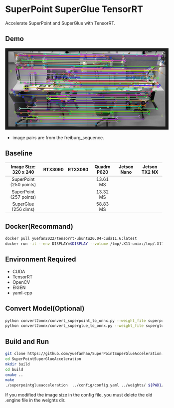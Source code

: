 # SuperPoint SuperGlue TensorRT
Accelerate SuperPoint and SuperGlue with TensorRT.

## Demo
<img src="image/match_image.png" width = "640" height = "240"  alt="match_image" border="10" />

* image pairs are from the freiburg_sequence.

## Baseline

| Image Size: 320 x 240  | RTX3090 | RTX3080 | Quadro P620 | Jetson Nano | Jetson TX2 NX |  
|:----------------------:|:-------:|:-------:|:-----------:|:-----------:|:-------------:|
| SuperPoint (250 points)|         |         | 13.61 MS    |             |               |
| SuperPoint (257 points)|         |         | 13.32 MS    |             |               |
| SuperGlue (256 dims)   |         |         | 58.83 MS    |             |               |

## Docker(Recommand)
```bash
docker pull yuefan2022/tensorrt-ubuntu20.04-cuda11.6:latest
docker run -it --env DISPLAY=$DISPLAY --volume /tmp/.X11-unix:/tmp/.X11-unix --privileged --runtime nvidia --gpus all --volume ${PWD}:/workspace --workdir /workspace --name tensorrt yuefan2022/tensorrt-ubuntu20.04-cuda11.6:latest /bin/bash
```

## Environment Required
* CUDA
* TensorRT
* OpenCV
* EIGEN
* yaml-cpp

## Convert Model(Optional)
```bash
python convert2onnx/convert_superpoint_to_onnx.py --weight_file superpoint_pth_file_path --output_dir superpoint_onnx_file_dir
python convert2onnx/convert_superglue_to_onnx.py --weight_file superglue_pth_file_path --output_dir superglue_onnx_file_dir
```

## Build and Run
```bash
git clone https://github.com/yuefanhao/SuperPointSuperGlueAcceleration.git
cd SuperPointSuperGlueAcceleration
mkdir build
cd build
cmake ..
make
./superpointglueacceleration  ../config/config.yaml ../weights/ ${PWD}/../image/image0.png ${PWD}/../image/image1.png
```
If you modified the image size in the config file, you must delete the old .engine file in the weights dir.
